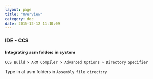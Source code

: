 ```yaml
---
layout: page
title: "Overview"
category: doc
date: 2015-12-12 11:10:09
---
```


### IDE - CCS

#### Integrating asm folders in system
`CCS Build > ARM Compiler > Advanced Options > Directory Specifier`

Type in all asm folders in `Assembly file directory` 